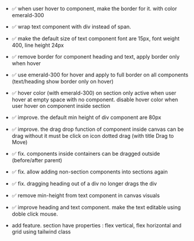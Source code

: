 - ✅ when user hover to component, make the border for it. with color emerald-300
- ✅ wrap text component with div instead of span.
- ✅ make the default size of text component font are 15px, font weight 400, line height 24px
- ✅ remove border for component heading and text, apply border only when hover
- ✅ use emerald-300 for hover and apply to full border on all components (text/heading show border only on hover)
- ✅ hover color (with emerald-300) on section only active when user hover at empty space with no component. disable hover color when user hover on component inside section
- ✅ improve. the default min height of div component are 80px
- ✅ improve. the drag drop function of component inside canvas can be drag without it must be click on icon dotted drag (with title Drag to Move)
- ✅ fix. components inside containers can be dragged outside (before/after parent)
- ✅ fix. allow adding non-section components into sections again
- ✅ fix. dragging heading out of a div no longer drags the div
- ✅ remove min-height from text component in canvas visuals
- ✅ improve heading and text component. make the text editable using doble click mouse.

- add feature. section have properties : flex vertical, flex horizontal and grid using tailwind class